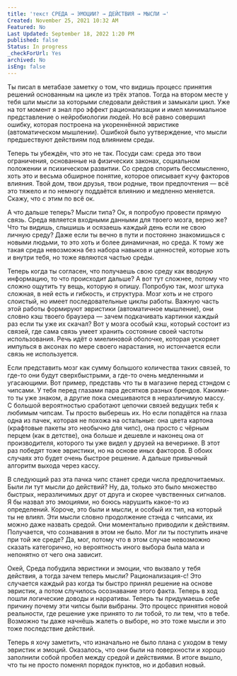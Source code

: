 ```yaml
---
title: 'текст СРЕДА → ЭМОЦИИ? → ДЕЙСТВИЯ → МЫСЛИ →'
Created: November 25, 2021 10:32 AM
Featured: No
Last Updated: September 18, 2022 1:20 PM
published: false
Status: In progress
_checkForUrl: Yes
archived: No
isEng: false
---
```


Ты писал в метабазе заметку о том, что видишь процесс принятия решений основанным на цикле из трёх этапов. Тогда на втором месте у тебя шли мысли за которыми следовали действия и замыкали цикл. Уже на тот момент я знал про эффект рационализации и имел минимальное представление о нейробиологии людей. Но всё равно совершил ошибку, которая построена на укореннённой эвристике (автоматическом мышлении). Ошибкой было уутверждение, что мысли предшествуют действиям под влиянием среды.

Теперь ты убеждён, что это не так. Посуди сам: среда это твои ограничения, основанные на физических законах, социальном положении и психическом развитии. Со средов спорить бессмысленно, хоть это и весьма обширное понятие, которое описывает кучу факторов влияния. Твой дом, твои друзья, твои родные, твои предпочтения — всё это тяжело и по немногу поддаётся влиянию и медленно меняется. Скажу, что с этим по всё ок.

А что дальше теперь? Мысли типа? Ок, я попробую провести прямую связь. Среда является входными данными для твоего мозга, верно же? Что ты видишь, слышишь и осязаешь каждый день если не свою личную среду? Даже если ты вечно в пути и постоянно знакомишься с новыми людьми, то это хоть и более динамичная, но среда. К тому же такая среда невозможна без набора навыков и ценностей, которые хоть и внутри тебя, но тоже являются частью среды.

Теперь когда ты согласен, что получаешь свою среду как вводную информацию, то что происходит дальше? А вот тут сложнее, потому что сложно ощутить ту вещь, которую я опишу. Попробую так, мозг штука сложная, в ней есть и гибкость, и структура. Мозг хоть и не строго слоистый, но имеет последовательные циклы работы. Важную часть этой работы формируют эвристики (автоматичное мышление), они словно кэш твоего браузера — зачем подкачивать картинки каждый раз если ты уже их скачал? Вот у мозга особый кэш, который состоит из связей, где сама связь умеет хранить состояние своей частоты использования. Речь идёт о миелиновой оболочке, которая ускоряет импулься в аксонах по мере своего нарастания, но истончается если связь не используется.

Если представить мозг как сумму большого количества таких связей, то где-то они будут сверхбыстрыми, а где-то очень медленными и угасающими. Вот пример, представь что ты в магазине перед стэндом с чипсами. У тебя перед глазами пара десятков разных брендов. Какими-то ты уже знаком, а другие пока смешиваются в неразличимую массу. С большой вероятностью сработают цепочки связей ведущих тебя к любимым чипсам. Ты просто выберешь их. Но если попадётся на глаза одна из пачек, которая не похожа на остальные: она цвета картона (крафтовые пакеты это необычно для чипс), она просто с чёрным перцем (как в детстве), она больше и дешевле и наконец она от производителя, которого ты уже видел у друзей на вечеринке. В этот раз победят тоже эвристики, но на основе иных факторов. В обоих случаях это будет очень быстрое решение. А дальше привычный алгоритм выхода через кассу.

В следующий раз эта пачка чипс станет среди числа предпочитаемых. Были ли тут мысли до действий? Ну, да, только это было множество быстрых, неразличимых друг от друга и скорее чувственных сигналов. Я бы назвал это эмоциями, но боюсь нарушить какое-то из определений. Короче, это были и мысли, и особый их тип, на который ты не влиял. Эти мысли словно продолжение стэнда с чипсами, их можно даже назвать средой. Они моментально приводили к действиям. Получается, что сознавания в этом не было. Мог ли ты поступить иначе при той же среде? Да, мог, потому что в этом случае невозможно сказать категорично, но вероятность иного выбора была мала и непонятно от чего она зависит.

Окей, Среда побудила эвристики и эмоции, что вызвало у тебя действия, а тогда зачем теперь мысли? Рационализация-с! Это случается каждый раз когда ты быстро принял решение на основе эвристик, а потом случилось осознавание этого факта. Теперь в ход пошли логические доводы и нарративы. Теперь ты придумаешь себе причину почему эти чипсы были выбраны. Это процесс принятия новой реальности, где решение уже принято то ли тобой, то ли тем, что в тебе. Возможно ты даже начнёшь жалеть о выборе, но это тоже мысли и это тоже последствие действий.

Теперь я хочу заметить, что изначально не было плана с уходом в тему эвристик и эмоций. Оказалось, что они были на поверхности и хорошо заполнили собой пробел между средой и действиями. В итоге вышло, что ты не просто поменял порядок пунктов, но и добавил новый.